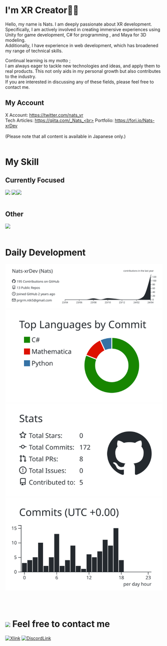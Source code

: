 # I'm XR Creator🧑‍💻
Hello, my name is Nats. I am deeply passionate about  XR development. <br>
Specifically, I am actively involved in creating immersive experiences using Unity for game development, C# for programming , and Maya for 3D modeling. <br> Additionally, I have experience in web development, which has broadened my range of technical skills.

Continual learning is my motto ; <br>I am always eager to tackle new technologies and ideas, and apply them to real products. This not only aids in my personal growth but also contributes to the industry. <br>If you are interested in discussing any of these fields, please feel free to contact me.

## My Account 
X Account: https://twitter.com/nats_vr <br>
Tech Articles: https://qiita.com/_Nats_<br>
Portfolio: https://fori.io/Nats-xrDev <br>
<br>
(Please note that all content is available in Japanese only.)
<br><br>
# My Skill
## Currently Focused
<img src="https://skillicons.dev/icons?i=unity,cs&theme=light" /> <img src ="https://github.com/Nats-xrDev/Nats-xrDev/assets/86301377/48e86101-7e80-41be-ae62-ca0db6ea615a" width = 54px><img src="https://skillicons.dev/icons?i=blender,gcp&theme=light" /> <br /><br />
## Other
<img src="https://skillicons.dev/icons?i=html,css,js,py,vim,figma,git,github,bitbucket,visualstudio,vscode,ps,ai,ae,xd&theme=light" /> <br /><br />

# Daily Development
[![](https://raw.githubusercontent.com/Nats-xrDev/Nats-xrDev/main/profile-summary-card-output/graywhite/0-profile-details.svg)](https://github.com/vn7n24fzkq/github-profile-summary-cards)
[![](https://raw.githubusercontent.com/Nats-xrDev/Nats-xrDev/main/profile-summary-card-output/graywhite/2-most-commit-language.svg)](https://github.com/vn7n24fzkq/github-profile-summary-cards)
[![](https://raw.githubusercontent.com/Nats-xrDev/Nats-xrDev/main/profile-summary-card-output/graywhite/3-stats.svg)](https://github.com/vn7n24fzkq/github-profile-summary-cards) [![](https://raw.githubusercontent.com/Nats-xrDev/Nats-xrDev/main/profile-summary-card-output/graywhite/4-productive-time.svg)](https://github.com/vn7n24fzkq/github-profile-summary-cards)


<br><br>

# <img src="https://github.com/Nats-xrDev/Nats-xrDev/assets/86301377/f6202835-52e4-4dc9-8c51-6bb70c6ae49f" width = 3%> Feel free to contact me 
<p align="left">
<a href="https://twitter.com/nats_vr" target="_blank"><img align="center" src="https://github.com/Nats-xrDev/Nats-xrDev/assets/86301377/d7315d6f-74b3-4a17-855b-edbb2d3fba40" alt="Xlink" width="60" /></a>
<a href="https://discord.com/users/1151111167561961544"target="_blank"><img align="center" src="https://github.com/Nats-xrDev/Nats-xrDev/assets/86301377/1cfc1d1a-e6ca-46f3-a33d-074642ecb04d" alt="DiscordLink" width="60" /></a>


</a>
</p>
